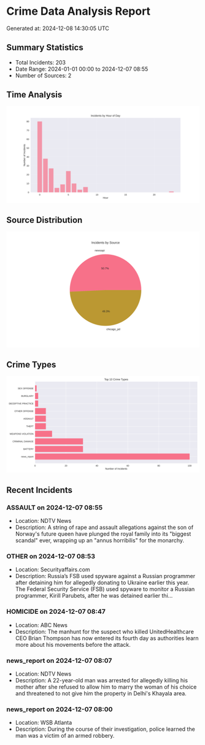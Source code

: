 # Crime Data Analysis Report
Generated at: 2024-12-08 14:30:05 UTC

## Summary Statistics
- Total Incidents: 203
- Date Range: 2024-01-01 00:00 to 2024-12-07 08:55
- Number of Sources: 2

## Time Analysis
![Hourly Distribution](images/hourly_distribution.svg)

## Source Distribution
![Source Distribution](images/source_distribution.svg)

## Crime Types
![Crime Types](images/crime_types.svg)

## Recent Incidents

### ASSAULT on 2024-12-07 08:55
- Location: NDTV News
- Description: A string of rape and assault allegations against the son of Norway&#039;s future queen have plunged the royal family into its &quot;biggest scandal&quot; ever, wrapping up an &quot;annus horribilis&quot; for the monarchy.


### OTHER on 2024-12-07 08:53
- Location: Securityaffairs.com
- Description: Russia’s FSB used spyware against a Russian programmer after detaining him for allegedly donating to Ukraine earlier this year. The Federal Security Service (FSB) used spyware to monitor a Russian programmer, Kirill Parubets, after he was detained earlier thi…


### HOMICIDE on 2024-12-07 08:47
- Location: ABC News
- Description: The manhunt for the suspect who killed UnitedHealthcare CEO Brian Thompson has now entered its fourth day as authorities learn more about his movements before the attack.


### news_report on 2024-12-07 08:07
- Location: NDTV News
- Description: A 22-year-old man was arrested for allegedly killing his mother after she refused to allow him to marry the woman of his choice and threatened to not give him the property in Delhi's Khayala area.


### news_report on 2024-12-07 08:00
- Location: WSB Atlanta
- Description: During the course of their investigation, police learned the man was a victim of an armed robbery.
